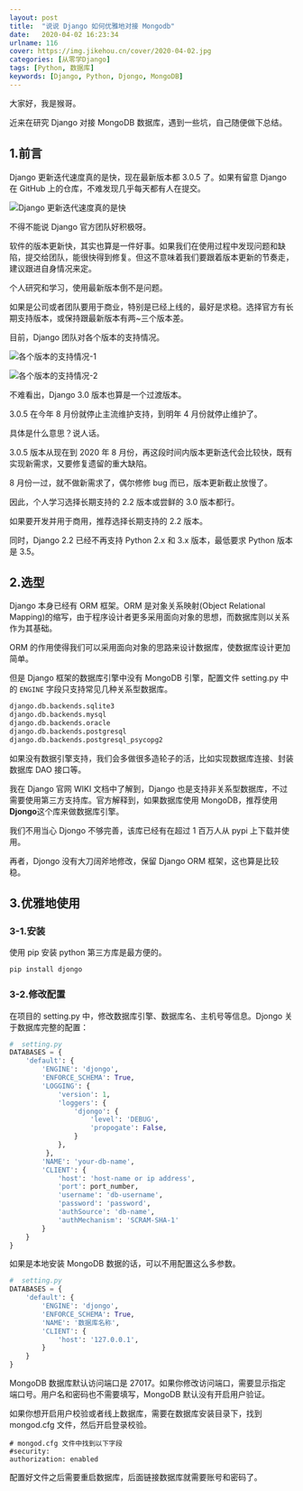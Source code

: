 ```yaml
---
layout: post
title:  "说说 Django 如何优雅地对接 Mongodb"
date:   2020-04-02 16:23:34
urlname: 116
cover: https://img.jikehou.cn/cover/2020-04-02.jpg
categories: [从零学Django]
tags: [Python, 数据库]
keywords: [Django, Python, Djongo, MongoDB]
---
```

大家好，我是猴哥。

近来在研究 Django 对接 MongoDB 数据库，遇到一些坑，自己随便做下总结。
<!-- more -->

## 1.前言

Django 更新迭代速度真的是快，现在最新版本都 3.0.5 了。如果有留意 Django 在 GitHub 上的仓库，不难发现几乎每天都有人在提交。

![Django 更新迭代速度真的是快](https://img.jikehou.cn/img/162_1.png)

不得不能说 Django 官方团队好积极呀。

软件的版本更新快，其实也算是一件好事。如果我们在使用过程中发现问题和缺陷，提交给团队，能很快得到修复。但这不意味着我们要跟着版本更新的节奏走，建议跟进自身情况来定。

个人研究和学习，使用最新版本倒不是问题。

如果是公司或者团队要用于商业，特别是已经上线的，最好是求稳。选择官方有长期支持版本，或保持跟最新版本有两~三个版本差。

目前，Django 团队对各个版本的支持情况。

![各个版本的支持情况-1](https://img.jikehou.cn/img/162_2.png)

![各个版本的支持情况-2](https://img.jikehou.cn/img/162_3.png)

不难看出，Django 3.0 版本也算是一个过渡版本。

3.0.5 在今年 8 月份就停止主流维护支持，到明年 4 月份就停止维护了。

具体是什么意思？说人话。

3.0.5 版本从现在到 2020 年 8 月份，再这段时间内版本更新迭代会比较快，既有实现新需求，又要修复遗留的重大缺陷。

8 月份一过，就不做新需求了，偶尔修修 bug 而已，版本更新截止放慢了。

因此，个人学习选择长期支持的 2.2 版本或尝鲜的 3.0 版本都行。

如果要开发并用于商用，推荐选择长期支持的 2.2 版本。

同时，Django 2.2 已经不再支持 Python 2.x 和 3.x 版本，最低要求 Python 版本是 3.5。

## 2.选型

Django 本身已经有 ORM 框架。ORM 是对象关系映射(Object Relational Mapping)的缩写，由于程序设计者更多采用面向对象的思想，而数据库则以关系作为其基础。

ORM 的作用使得我们可以采用面向对象的思路来设计数据库，使数据库设计更加简单。

但是 Django 框架的数据库引擎中没有 MongoDB 引擎，配置文件 setting.py 中的 `ENGINE` 字段只支持常见几种关系型数据库。
```python
django.db.backends.sqlite3
django.db.backends.mysql
django.db.backends.oracle
django.db.backends.postgresql
django.db.backends.postgresql_psycopg2
```

如果没有数据引擎支持，我们会多做很多造轮子的活，比如实现数据库连接、封装数据库 DAO 接口等。

我在 Django 官网 WIKI 文档中了解到，Django 也是支持非关系型数据库，不过需要使用第三方支持库。官方解释到，如果数据库使用 MongoDB，推荐使用 **Djongo**这个库来做数据库引擎。

我们不用当心 Djongo 不够完善，该库已经有在超过 1 百万人从 pypi 上下载并使用。

再者，Djongo 没有大刀阔斧地修改，保留 Django ORM 框架，这也算是比较稳。

## 3.优雅地使用

### 3-1.安装

使用 pip 安装 python 第三方库是最方便的。
```python
pip install djongo
```

### 3-2.修改配置

在项目的 setting.py 中，修改数据库引擎、数据库名、主机号等信息。Djongo 关于数据库完整的配置：
```python
#  setting.py
DATABASES = {
    'default': {
        'ENGINE': 'djongo',
        'ENFORCE_SCHEMA': True,
        'LOGGING': {
            'version': 1,
            'loggers': {
                'djongo': {
                    'level': 'DEBUG',
                    'propogate': False,                        
                }
            },
         },
        'NAME': 'your-db-name',
        'CLIENT': {
            'host': 'host-name or ip address',
            'port': port_number,
            'username': 'db-username',
            'password': 'password',
            'authSource': 'db-name',
            'authMechanism': 'SCRAM-SHA-1'
        }
    }
}
```

如果是本地安装 MongoDB 数据的话，可以不用配置这么多参数。

```python
#  setting.py
DATABASES = {
    'default': {
        'ENGINE': 'djongo',
        'ENFORCE_SCHEMA': True,
        'NAME': '数据库名称',
        'CLIENT': {
            'host': '127.0.0.1',
        }
    }
}
```
MongoDB 数据库默认访问端口是 27017。如果你修改访问端口，需要显示指定端口号。用户名和密码也不需要填写，MongoDB 默认没有开启用户验证。

如果你想开启用户校验或者线上数据库，需要在数据库安装目录下，找到 mongod.cfg 文件，然后开启登录校验。
```
# mongod.cfg 文件中找到以下字段
#security:
authorization: enabled
```
配置好文件之后需要重启数据库，后面链接数据库就需要账号和密码了。

